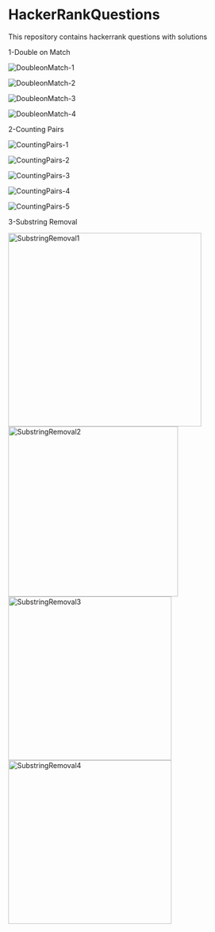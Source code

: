 # HackerRankQuestions
This repository contains hackerrank questions with solutions

1-Double on Match

![DoubleonMatch-1](https://user-images.githubusercontent.com/43263983/175805612-6db8c011-c71b-48a7-9b0b-7f9d06104ea5.PNG)

![DoubleonMatch-2](https://user-images.githubusercontent.com/43263983/175805615-0241ff1c-9fe5-48bf-8477-c8d63b763a4a.PNG)

![DoubleonMatch-3](https://user-images.githubusercontent.com/43263983/175805616-ddf1a7d4-e4ad-49ce-909f-0e5e86b5fd3b.PNG)

![DoubleonMatch-4](https://user-images.githubusercontent.com/43263983/175805619-3314255b-2b05-4371-bd66-8e6dfa23809c.PNG)




2-Counting Pairs

![CountingPairs-1](https://user-images.githubusercontent.com/43263983/175805633-f13710ce-b1d5-44d3-ab0c-9005f7f6c701.PNG)

![CountingPairs-2](https://user-images.githubusercontent.com/43263983/175805635-7915c80e-75dd-4537-8ba9-a5445e91f8d5.PNG)

![CountingPairs-3](https://user-images.githubusercontent.com/43263983/175805637-74de6385-00bf-4939-9391-73ed14932927.PNG)

![CountingPairs-4](https://user-images.githubusercontent.com/43263983/175805644-a1ef1250-aeb9-45cd-8f38-2260fedf988c.PNG)

![CountingPairs-5](https://user-images.githubusercontent.com/43263983/175805646-cb8bba81-19cb-41a4-b293-43b2d2fd5723.PNG)

3-Substring Removal

<img width="389" alt="SubstringRemoval1" src="https://github.com/baranemreturkmen/HackerRankQuestions/assets/43263983/9227e29f-8f0a-40e8-91d6-31c366357576">


<img width="342" alt="SubstringRemoval2" src="https://github.com/baranemreturkmen/HackerRankQuestions/assets/43263983/4c37ebf0-ef9c-4483-84ab-8462ec63865e">


<img width="329" alt="SubstringRemoval3" src="https://github.com/baranemreturkmen/HackerRankQuestions/assets/43263983/c11bb146-f080-495c-bc76-9f1dbc3eb6e5">


<img width="329" alt="SubstringRemoval4" src="https://github.com/baranemreturkmen/HackerRankQuestions/assets/43263983/023c6eab-5c67-4411-8718-6f65b7bc8d31">
